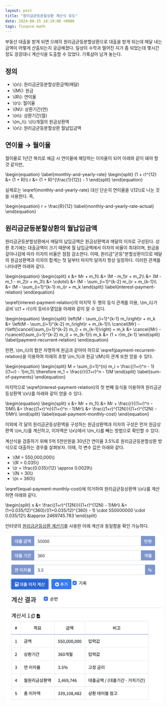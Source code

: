```yaml
---
layout: post
title: "원리금균등분할상환 계산식 유도"
date: 2024-08-25 18:19:00 +0900
tags: finance math
---
```


부동산 대출을 받게 되면 으례히 원리금균등분할상환으로 대출을 받게 되는데 매달 내는 금액이 어떻게 산출되는지 궁금해졌다. 일상이 수학과 멀어진 지가 좀 되었는데 몇시간 정도 끙끙대니 계산식을 도출할 수 있었다. 기록삼아 남겨 놓는다.

## 정의
* \\(x\\): 원리금균등분할상환금액(매달)
* \\(M\\): 원금
* \\(R\\): 연이율
* \\(r\\): 월이율
* \\(N\\): 상환기간(연)
* \\(n\\): 상환기간(월)
* \\(m_i\\): \\(i\\)개월의 원금상환액
* \\(x\\): 원리금균등분할상환 월납입금액

## 연이율 &rarr; 월이율
월이율로 1년간 복리로 예금 시 연이율에 해당하는 이자율이 되어 아래와 같이 돼야 할 것 같지만,

<p>
\begin{equation}
\label{monthly-and-yearly-rate}
\begin{split}
(1 + r)^{12} &= (1 + R)\\
r &= (1 + R)^{\frac{1}{12}} - 1
\end{split}
\end{equation}
</p>

실제로는 \eqref{monthly-and-yearly-rate} 대신 단순히 연이율을 \\(12\\)로 나눈 것을 사용한다. 즉,

<p>
\begin{equation}
r = \frac{R}{12}
\label{monthly-and-yearly-rate-actual}
\end{equation}
</p>

## 원리금균등분할상환의 월납입금액
원리금균등분할상환에서 매달의 납입금액은 원금상환액과 매달의 이자로 구성된다. 상환 초기에는 대출금액이 크기 때문에 월 납입금액에서 이자의 비율이 최대이며, 원금을 갚아나감에 따라 이자의 비율은 점점 감소한다. 이때, 원리금"균등"분할상환이므로 매달의 원금상환액과 이자의 합계는 첫 달부터 마지막 달까지 항상 일정하다. 이러한 관계를 나타내면 아래와 같다.

<p>
\begin{equation}
\begin{split}
x &= Mr + m_1\\
  &= (M - m_1)r + m_2\\
  &= (M - m_1 - m_2)r + m_3\\
  &= \cdots\\
  &= (M - \sum_{i=1}^{k-2} m_i)r + m_{k-1}\\
  &= (M - \sum_{i=1}^{k-1} m_i)r + m_k
\end{split}
\label{interest-payment-relation}
\end{equation}
</p>

\eqref{interest-payment-relation}의 마지막 두 행의 등식 관계를 이용, \\(m_i\\)가 공비 \\((1 + r)\\)의 등비수열임을 아래와 같이 알 수 있다.

<p>
\begin{equation}
\begin{split}
\left(M - \sum_{i=1}^{k-1} m_i\right)r + m_k &= \left(M - \sum_{i=1}^{k-2} m_i\right)r + m_{k-1}\\
\cancel{Mr} - r\left(\cancel{\sum_{i=1}^{k-2} m_i} + m_{k-1}\right) + m_k &= \cancel{Mr} -r\cancel{\sum_{i=1}^{k-2} m_i} + m_{k-1}\\
m_k &= (1 + r)m_{k-1}
\end{split}
\label{payment-recurrent-relation}
\end{equation}
</p>

한편, \\(m_i\\)의 합은 자명하게 원금과 같아야 하므로 \eqref{payment-recurrent-relation}을 이용하여 아래의 초항 \\(m_1\\)과 원금 \\(M\\)의 관계 또한 얻을 수 있다.

<p>
\begin{equation}
\begin{split}
M = \sum_{i=1}^{n} m_i = \frac{(1+r)^n - 1}{(1+r) - 1}m_1\\
\therefore m_1 = \frac{r}{(1+r)^n - 1}M
\end{split}
\label{sum-of-payments}
\end{equation}
</p>

마지막으로 \eqref{interest-payment-relation}의 첫 번째 등식을 이용하여 원리금균등상환액 \\(x\\)를 아래와 같이 얻을 수 있다.

<p>
\begin{equation}
\begin{split}
x &= Mr + m_1\\
  &= Mr + \frac{r}{(1+r)^n - 1}M\\
  &= \frac{(1+r)^n}{(1+r)^n - 1}Mr\\
  &= \frac{(1+r)^{12N}}{(1+r)^{12N} - 1}Mr\\
\end{split}
\label{equal-payment-monthly-cost}
\end{equation}
</p>

이외에 각 달의 원리금균등상환액을 구성하는 원금상환액과 이자의 구성은 먼저 원금상환액 \\(m_i\\)를 계산하고, 이자액은 \\(x\\)에서 \\(m_i\\)를 빼는 방법으로 확인할 수 있다.

계산식을 검증하기 위해 5억 5천만원을 30년간 연이율 3.5%로 원리금균등분할상환 방식으로 대출하는 경우를 살펴보자. 이때, 각 변수 값은 아래와 같다.
* \\(M = 550,000,000\\)
* \\(R = 0.035\\)
* \\(r = \frac{0.035}{12} \approx 0.0029\\)
* \\(N = 30\\)
* \\(n = 360\\)

\eqref{equal-payment-monthly-cost}에 의거하여 원리금균등상환액 \\(x\\)를 계산하면 아래와 같다.

<p>
\begin{split}
x &= \frac{(1+r)^{12N}}{(1+r)^{12N} - 1}Mr\\
  &= (1+0.035/12)^{360}/((1+0.035/12)^{360} - 1) \cdot 550000000 \cdot 0.035/12\\
  &\approx 2469745.783
\end{split}
</p>

인터넷의 [원리금균등상환 계산기](https://xn--989a00af8jnslv3dba.com/loan)를 사용한 아래 계산과 동일함을 확인 가능하다.

![Equal Payment Calculation](/assets/images/2024-08-25-원리금균등분할상환/equal_payment_calculation.png)
